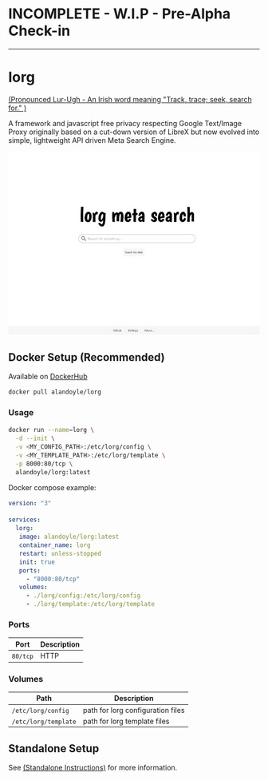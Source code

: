 # INCOMPLETE - W.I.P - Pre-Alpha Check-in

---

# lorg

[(Pronounced Lur-Ugh - An Irish word meaning "Track, trace; seek, search for." )](https://www.teanglann.ie/en/fgb/lorg)

A framework and javascript free privacy respecting Google Text/Image Proxy originally based on a cut-down version of LibreX but now evolved into simple, lightweight API driven Meta Search Engine.

![lorg screenshot](https://raw.githubusercontent.com/alandoyle/lorg/main/screenshot/screenshot.png)

## Docker Setup (Recommended)

Available on [DockerHub](https://hub.docker.com/r/alandoyle/lorg)
```bash
docker pull alandoyle/lorg
```

### Usage

```bash
docker run --name=lorg \
  -d --init \
  -v <MY_CONFIG_PATH>:/etc/lorg/config \
  -v <MY_TEMPLATE_PATH>:/etc/lorg/template \
  -p 8000:80/tcp \
  alandoyle/lorg:latest
```

Docker compose example:

```yaml
version: "3"

services:
  lorg:
   image: alandoyle/lorg:latest
   container_name: lorg
   restart: unless-stopped
   init: true
   ports:
     - "8000:80/tcp"
   volumes:
     - ./lorg/config:/etc/lorg/config
     - ./lorg/template:/etc/lorg/template
```

### Ports

| Port     | Description           |
|----------|-----------------------|
| `80/tcp` | HTTP                  |

### Volumes

| Path                 | Description                       |
|----------------------|-----------------------------------|
| `/etc/lorg/config`   | path for lorg configuration files |
| `/etc/lorg/template` | path for lorg template files      |

## Standalone Setup

See [(Standalone Instructions)](https://github.com/alandoyle/lorg/blob/main/standalone/README.md) for more information.
